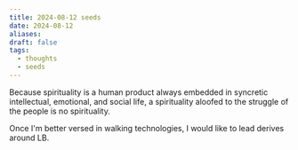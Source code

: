 ```yaml
---
title: 2024-08-12 seeds
date: 2024-08-12
aliases: 
draft: false
tags:
  - thoughts
  - seeds
---
```

Because spirituality is a human product always embedded in syncretic intellectual, emotional, and social life, a spirituality aloofed to the struggle of the people is no spirituality.

Once I'm better versed in walking technologies, I would like to lead derives around LB.